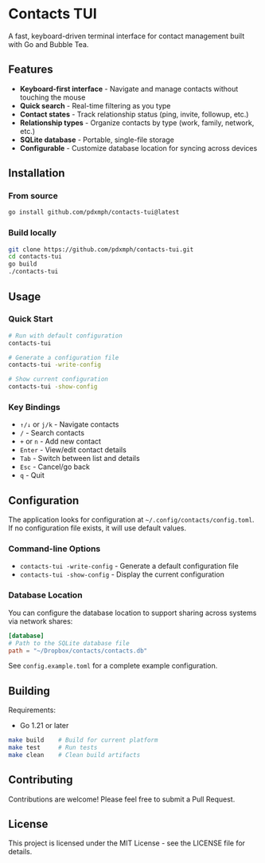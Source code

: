 # Contacts TUI

A fast, keyboard-driven terminal interface for contact management built with Go and Bubble Tea.

## Features

- **Keyboard-first interface** - Navigate and manage contacts without touching the mouse
- **Quick search** - Real-time filtering as you type
- **Contact states** - Track relationship status (ping, invite, followup, etc.)
- **Relationship types** - Organize contacts by type (work, family, network, etc.)
- **SQLite database** - Portable, single-file storage
- **Configurable** - Customize database location for syncing across devices

## Installation

### From source

```bash
go install github.com/pdxmph/contacts-tui@latest
```

### Build locally

```bash
git clone https://github.com/pdxmph/contacts-tui.git
cd contacts-tui
go build
./contacts-tui
```

## Usage

### Quick Start

```bash
# Run with default configuration
contacts-tui

# Generate a configuration file
contacts-tui -write-config

# Show current configuration
contacts-tui -show-config
```

### Key Bindings

- `↑/↓` or `j/k` - Navigate contacts
- `/` - Search contacts
- `+` or `n` - Add new contact
- `Enter` - View/edit contact details
- `Tab` - Switch between list and details
- `Esc` - Cancel/go back
- `q` - Quit

## Configuration

The application looks for configuration at `~/.config/contacts/config.toml`. If no configuration file exists, it will use default values.

### Command-line Options

- `contacts-tui -write-config` - Generate a default configuration file
- `contacts-tui -show-config` - Display the current configuration

### Database Location

You can configure the database location to support sharing across systems via network shares:

```toml
[database]
# Path to the SQLite database file
path = "~/Dropbox/contacts/contacts.db"
```

See `config.example.toml` for a complete example configuration.

## Building

Requirements:
- Go 1.21 or later

```bash
make build    # Build for current platform
make test     # Run tests
make clean    # Clean build artifacts
```

## Contributing

Contributions are welcome! Please feel free to submit a Pull Request.

## License

This project is licensed under the MIT License - see the LICENSE file for details.
